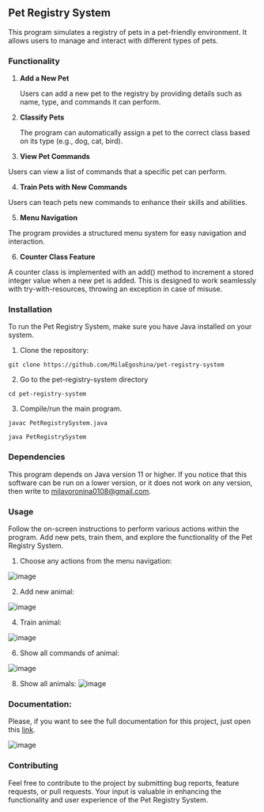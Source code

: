 ## Pet Registry System

This program simulates a registry of pets in a pet-friendly environment. It allows users to manage and interact with different types of pets.

### Functionality
1. **Add a New Pet**


   Users can add a new pet to the registry by providing details such as name, type, and commands it can perform.

2. **Classify Pets**


   The program can automatically assign a pet to the correct class based on its type (e.g., dog, cat, bird).

3.  **View Pet Commands**


   Users can view a list of commands that a specific pet can perform.

4.  **Train Pets with New Commands**


   Users can teach pets new commands to enhance their skills and abilities.

5.  **Menu Navigation**


   The program provides a structured menu system for easy navigation and interaction.

6.  **Counter Class Feature**


   A counter class is implemented with an add() method to increment a stored integer value when a new pet is added. This is designed to work seamlessly with try-with-resources, throwing an exception in case of misuse.

### Installation

To run the Pet Registry System, make sure you have Java installed on your system.

1. Clone the repository:

```git clone https://github.com/MilaEgoshina/pet-registry-system```

2. Go to the pet-registry-system directory

```cd pet-registry-system```

3.  Compile/run the main program.
```
javac PetRegistrySystem.java

java PetRegistrySystem

```
###  Dependencies

This program depends on Java version 11 or higher. If you notice that this software can be run on a lower version, or it does not work on any version, then write to milavoronina0108@gmail.com.

###  Usage

Follow the on-screen instructions to perform various actions within the program. Add new pets, train them, and explore the functionality of the Pet Registry System.

1. Choose any actions from the menu navigation:

![image](https://github.com/MilaEgoshina/pet-registry-system/assets/96314768/6b22858f-3c36-40c1-bbe2-495abfe49dbe)

2. Add new animal:

![image](https://github.com/MilaEgoshina/pet-registry-system/assets/96314768/014d1c70-7ef8-4b39-bced-ee5c5f4ce5f2)

4. Train animal:

![image](https://github.com/MilaEgoshina/pet-registry-system/assets/96314768/0daaa16a-0a43-44f6-803d-9f0f4eebe953)

6. Show all commands of animal:

![image](https://github.com/MilaEgoshina/pet-registry-system/assets/96314768/e5346136-8a1e-4c02-836f-01814f464602)

8. Show all animals:
![image](https://github.com/MilaEgoshina/pet-registry-system/assets/96314768/982dbaa6-46d6-4a88-9c61-2168230a0de6)


### Documentation:

Please, if you want to see the full documentation for this project, just open this [link](https://milaegoshina.github.io/pet-registry-system/).

 ![image](https://github.com/MilaEgoshina/pet-registry-system/assets/96314768/b94623bd-1bed-4f7f-9c50-ea97e6235a53)

### Contributing

Feel free to contribute to the project by submitting bug reports, feature requests, or pull requests. Your input is valuable in enhancing the functionality and user experience of the Pet Registry System.
